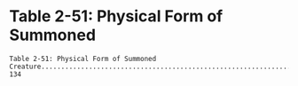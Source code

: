 # Table 2-51: Physical Form of Summoned

```
Table 2-51: Physical Form of Summoned
Creature................................................................ 134

```
